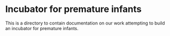 # Incubator for premature infants

This is a directory to contain documentation on our work attempting to build an incubator for premature infants.
